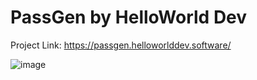 # PassGen by HelloWorld Dev 
Project Link: https://passgen.helloworlddev.software/

![image](https://github.com/SagarKarmoker/PassGen/assets/98447327/53249074-d0ee-4fd0-a022-ede0bd12f251)
